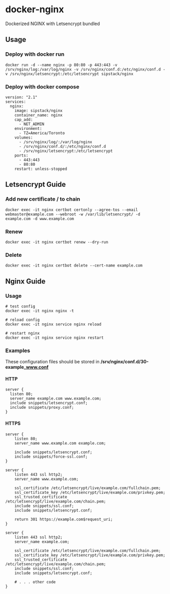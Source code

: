 # docker-nginx

Dockerized NGINX with Letsencrypt bundled

## Usage

### Deploy with docker run

```
docker run -d --name nginx -p 80:80 -p 443:443 -v /srv/nginx/log:/var/log/nginx -v /srv/nginx/conf.d:/etc/nginx/conf.d -v /srv/nginx/letsencrypt:/etc/letsencrypt sipstack/nginx
```

### Deploy with docker compose

```
version: "2.1"
services:
  nginx:
    image: sipstack/nginx
    container_name: nginx
    cap_add:
      - NET_ADMIN
    environment:
      - TZ=America/Toronto
    volumes:
      - /srv/nginx/log/:/var/log/nginx
      - /srv/nginx/conf.d/:/etc/nginx/conf.d
      - /srv/nginx/letsencrypt:/etc/letsencrypt
    ports:
      - 443:443
      - 80:80
    restart: unless-stopped
```

## Letsencrypt Guide

### Add new certificate / to chain

```
docker exec -it nginx certbot certonly --agree-tos --email webmaster@example.com --webroot -w /var/lib/letsencrypt/ -d example.com -d www.example.com
```

### Renew

```
docker exec -it nginx certbot renew --dry-run
```

### Delete

```
docker exec -it nginx certbot delete --cert-name example.com
```

## Nginx Guide

### Usage

```
# test config
docker exec -it nginx nginx -t

# reload config
docker exec -it nginx service nginx reload

# restart nginx
docker exec -it nginx service nginx restart
```

### Examples

These configuration files should be stored in **/srv/nginx/conf.d/30-example_www.conf**

#### HTTP

```
server {
  listen 80;
  server_name example.com www.example.com;
  include snippets/letsencrypt.conf;
  include snippets/proxy.conf;
}
```

#### HTTPS

```
server {
    listen 80;
    server_name www.example.com example.com;

    include snippets/letsencrypt.conf;
    include snippets/force-ssl.conf;
}

server {
    listen 443 ssl http2;
    server_name www.example.com;

    ssl_certificate /etc/letsencrypt/live/example.com/fullchain.pem;
    ssl_certificate_key /etc/letsencrypt/live/example.com/privkey.pem;
    ssl_trusted_certificate /etc/letsencrypt/live/example.com/chain.pem;
    include snippets/ssl.conf;
    include snippets/letsencrypt.conf;

    return 301 https://example.com$request_uri;
}

server {
    listen 443 ssl http2;
    server_name example.com;

    ssl_certificate /etc/letsencrypt/live/example.com/fullchain.pem;
    ssl_certificate_key /etc/letsencrypt/live/example.com/privkey.pem;
    ssl_trusted_certificate /etc/letsencrypt/live/example.com/chain.pem;
    include snippets/ssl.conf;
    include snippets/letsencrypt.conf;

    # . . . other code
}
```

